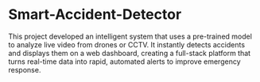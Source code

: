 # Smart-Accident-Detector
This project developed an intelligent system that uses a pre-trained model to analyze live video from drones or CCTV. It instantly detects accidents and displays them on a web dashboard, creating a full-stack platform that turns real-time data into rapid, automated alerts to improve emergency response.
